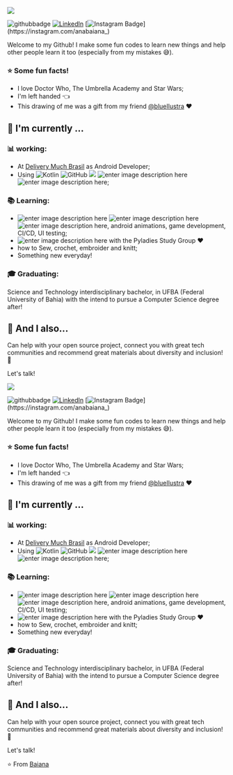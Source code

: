 
![](https://user-images.githubusercontent.com/18560467/90992251-de862b00-e584-11ea-96df-3c2fad82807b.gif)


![githubbadge](https://img.shields.io/github/followers/baiana?style=social) <a href="https://www.linkedin.com/in/ana-souza-dias/"><img alt="LinkedIn" src="https://img.shields.io/badge/LinkedIn-Ana%20Luisa%20Dias-blue?style=flat&logo=linkedin"></a> [![Instagram Badge](https://img.shields.io/badge/-anabaiana__-purple?&logo=instagram&logoColor=white&link=[https://www.instagram.com/anabaiana_/](https://www.instagram.com/anabaiana_/))](https://instagram.com/anabaiana_)

Welcome to my Github! I make some fun codes to learn new things and help other people learn it too (especially from my mistakes :sweat_smile:).

### :star: Some fun facts!
- I love Doctor Who, The Umbrella Academy and Star Wars;
 - I'm left handed  :point_left: 
 - This drawing of me was a gift from my friend [@blueIlustra](https://www.instagram.com/blueilustra/) :heart: 

##  :calendar: I'm currently  ...

### :bar_chart: working:

 - At [Delivery Much Brasil](https://www.linkedin.com/company/delivery-much-brasil/) as Android Developer;
 - Using ![Kotlin](https://img.shields.io/badge/-kotlin-006a71?&logo=kotlin) ![GitHub](https://img.shields.io/badge/-GitHub-181717?&logo=github) ![](https://img.shields.io/badge/-Git-black?style=plastic&logo=git) ![enter image description here](https://img.shields.io/badge/-Android-3e9e06?&logo=android) ![enter image description here](https://img.shields.io/badge/-gitflow-05a698?&logo=git);
 
 ### :books: Learning:
 - ![enter image description here](https://img.shields.io/badge/-Flutter-5dcede?&logo=flutter) ![enter image description here](https://img.shields.io/badge/-Dart-0d91a3?&logo=dart) ![enter image description here](https://img.shields.io/badge/-Swift-964b09?&logo=swift), android animations, game development, CI/CD, UI testing;
 - ![enter image description here](https://img.shields.io/badge/-Python-780723?&logo=python) with the Pyladies Study Group :heart:
 - how to Sew, crochet, embroider and knitt; 
 - Something new everyday! 

### :mortar_board: Graduating:
Science and Technology interdisciplinary bachelor, in UFBA (Federal University of Bahia) with the intend to pursue a Computer Science degree after!

## :speech_balloon: And I also...
Can help with your open source project, connect you with great tech communities and recommend great materials about diversity and inclusion! 🎉

Let's talk! 


![](https://user-images.githubusercontent.com/18560467/90992251-de862b00-e584-11ea-96df-3c2fad82807b.gif)


![githubbadge](https://img.shields.io/github/followers/baiana?style=social) <a href="https://www.linkedin.com/in/ana-souza-dias/"><img alt="LinkedIn" src="https://img.shields.io/badge/LinkedIn-Ana%20Luisa%20Dias-blue?style=flat&logo=linkedin"></a> [![Instagram Badge](https://img.shields.io/badge/-anabaiana__-purple?&logo=instagram&logoColor=white&link=[https://www.instagram.com/anabaiana_/](https://www.instagram.com/anabaiana_/))](https://instagram.com/anabaiana_)

Welcome to my Github! I make some fun codes to learn new things and help other people learn it too (especially from my mistakes :sweat_smile:).

### :star: Some fun facts!
- I love Doctor Who, The Umbrella Academy and Star Wars;
 - I'm left handed  :point_left: 
 - This drawing of me was a gift from my friend [@blueIlustra](https://www.instagram.com/blueilustra/) :heart: 

##  :calendar: I'm currently  ...

### :bar_chart: working:

 - At [Delivery Much Brasil](https://www.linkedin.com/company/delivery-much-brasil/) as Android Developer;
 - Using ![Kotlin](https://img.shields.io/badge/-kotlin-006a71?&logo=kotlin) ![GitHub](https://img.shields.io/badge/-GitHub-181717?&logo=github) ![](https://img.shields.io/badge/-Git-black?style=plastic&logo=git) ![enter image description here](https://img.shields.io/badge/-Android-3e9e06?&logo=android) ![enter image description here](https://img.shields.io/badge/-gitflow-05a698?&logo=git);
 
 ### :books: Learning:
 - ![enter image description here](https://img.shields.io/badge/-Flutter-5dcede?&logo=flutter) ![enter image description here](https://img.shields.io/badge/-Dart-0d91a3?&logo=dart) ![enter image description here](https://img.shields.io/badge/-Swift-964b09?&logo=swift), android animations, game development, CI/CD, UI testing;
 - ![enter image description here](https://img.shields.io/badge/-Python-780723?&logo=python) with the Pyladies Study Group :heart:
 - how to Sew, crochet, embroider and knitt; 
 - Something new everyday! 

### :mortar_board: Graduating:
Science and Technology interdisciplinary bachelor, in UFBA (Federal University of Bahia) with the intend to pursue a Computer Science degree after!

## :speech_balloon: And I also...
Can help with your open source project, connect you with great tech communities and recommend great materials about diversity and inclusion! 🎉

Let's talk! 

⭐️ From [Baiana](https://github.com/baiana)
